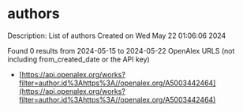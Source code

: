 # authors
Description: List of authors
Created on Wed May 22 01:06:06 2024

Found 0 results from 2024-05-15 to 2024-05-22
OpenAlex URLS (not including from_created_date or the API key)
- [https://api.openalex.org/works?filter=author.id%3Ahttps%3A//openalex.org/A5003442464](https://api.openalex.org/works?filter=author.id%3Ahttps%3A//openalex.org/A5003442464)

